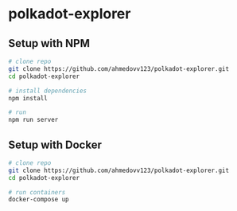 # polkadot-explorer

## Setup with NPM
``` bash
# clone repo
git clone https://github.com/ahmedovv123/polkadot-explorer.git
cd polkadot-explorer

# install dependencies
npm install

# run
npm run server
```
## Setup with Docker
``` bash
# clone repo
git clone https://github.com/ahmedovv123/polkadot-explorer.git
cd polkadot-explorer

# run containers
docker-compose up
```
